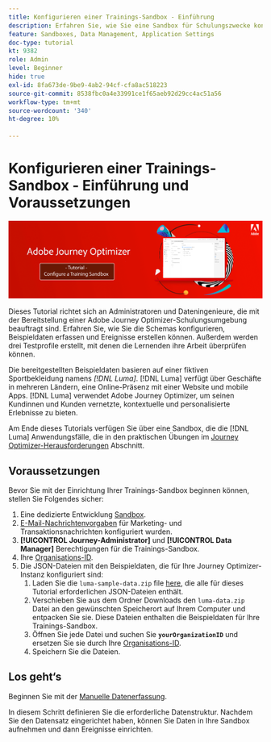```yaml
---
title: Konfigurieren einer Trainings-Sandbox - Einführung
description: Erfahren Sie, wie Sie eine Sandbox für Schulungszwecke konfigurieren. Führen Sie die erforderlichen Schritte aus, um die Schemas zu konfigurieren, Beispieldaten zu erfassen und Ereignisse zu erstellen.
feature: Sandboxes, Data Management, Application Settings
doc-type: tutorial
kt: 9382
role: Admin
level: Beginner
hide: true
exl-id: 8fa673de-9be9-4ab2-94cf-cfa8ac518223
source-git-commit: 8538fbc0a4e33991ce1f65aeb92d29cc4ac51a56
workflow-type: tm+mt
source-wordcount: '340'
ht-degree: 10%

---
```


# Konfigurieren einer Trainings-Sandbox - Einführung und Voraussetzungen

![Banner-Tutorial - Konfigurieren einer Trainings-Sandbox](./assets/ajo-banner-configure-training-sandbox.png)

Dieses Tutorial richtet sich an Administratoren und Dateningenieure, die mit der Bereitstellung einer Adobe Journey Optimizer-Schulungsumgebung beauftragt sind. Erfahren Sie, wie Sie die Schemas konfigurieren, Beispieldaten erfassen und Ereignisse erstellen können. Außerdem werden drei Testprofile erstellt, mit denen die Lernenden ihre Arbeit überprüfen können.

Die bereitgestellten Beispieldaten basieren auf einer fiktiven Sportbekleidung namens _[!DNL Luma]_. [!DNL Luma] verfügt über Geschäfte in mehreren Ländern, eine Online-Präsenz mit einer Website und mobile Apps. [!DNL Luma] verwendet Adobe Journey Optimizer, um seinen Kundinnen und Kunden vernetzte, kontextuelle und personalisierte Erlebnisse zu bieten.

Am Ende dieses Tutorials verfügen Sie über eine Sandbox, die die [!DNL Luma] Anwendungsfälle, die in den praktischen Übungen im [Journey Optimizer-Herausforderungen](/help/challenges/introduction-and-prerequisites.md) Abschnitt.

## Voraussetzungen

Bevor Sie mit der Einrichtung Ihrer Trainings-Sandbox beginnen können, stellen Sie Folgendes sicher:

1. Eine dedizierte Entwicklung [Sandbox](https://experienceleague.adobe.com/docs/journey-optimizer-learn/tutorials/access-control/create-and-manage-sandboxes.html?lang=en).
1. [E-Mail-Nachrichtenvorgaben](https://experienceleague.adobe.com/docs/journey-optimizer-learn/tutorials/channel-configuration/set-up-email-channel.html?lang=en) für Marketing- und Transaktionsnachrichten konfiguriert wurden.
1. **[!UICONTROL Journey-Administrator]** und **[!UICONTROL Data Manager]** Berechtigungen für die Trainings-Sandbox.
1. Ihre [Organisations-ID](https://experienceleague.adobe.com/docs/core-services/interface/administration/organizations.html?lang=de).
1. Die JSON-Dateien mit den Beispieldaten, die für Ihre Journey Optimizer-Instanz konfiguriert sind:
   1. Laden Sie die `luma-sample-data.zip` file [here](/help/tutorial-configure-a-training-sandbox/assets/luma-data/luma-sample-data.zip), die alle für dieses Tutorial erforderlichen JSON-Dateien enthält.
   1. Verschieben Sie aus dem Ordner Downloads den `luma-data.zip` Datei an den gewünschten Speicherort auf Ihrem Computer und entpacken Sie sie. Diese Dateien enthalten die Beispieldaten für Ihre Trainings-Sandbox.
   1. Öffnen Sie jede Datei und suchen Sie **`yourOrganizationID`** und ersetzen Sie sie durch Ihre [Organisations-ID](https://experienceleague.adobe.com/docs/core-services/interface/administration/organizations.html?lang=de).
   1. Speichern Sie die Dateien.

## Los geht‘s

Beginnen Sie mit der [Manuelle Datenerfassung](/help/tutorial-configure-a-training-sandbox/manual-data-set-up.md).

In diesem Schritt definieren Sie die erforderliche Datenstruktur. Nachdem Sie den Datensatz eingerichtet haben, können Sie Daten in Ihre Sandbox aufnehmen und dann Ereignisse einrichten.
